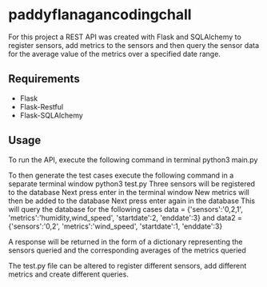 # paddyflanagancodingchall

For this project a REST API was created with Flask and SQLAlchemy to register sensors, add metrics to the sensors and then query the sensor data for the average value of the metrics over a specified date range.

## Requirements
* Flask
* Flask-Restful
* Flask-SQLAlchemy

## Usage 
To run the API, execute the following command in terminal 
python3 main.py

To then generate the test cases execute the following command in a separate terminal window
python3 test.py
Three sensors will be registered to the database
Next press enter in the terminal window
New metrics will then be added to the database
Next press enter again in the database
This will query the database for the following cases
data = {'sensors':'0,2,1', 'metrics':'humidity,wind_speed', 'startdate':2, 'enddate':3}
and data2 = {'sensors':'0,2', 'metrics':'wind_speed', 'startdate':1, 'enddate':3}

A response will be returned in the form of a dictionary representing the sensors queried and the corresponding averages of the metrics queried

The test.py file can be altered to register different sensors, add different metrics and create different queries.
